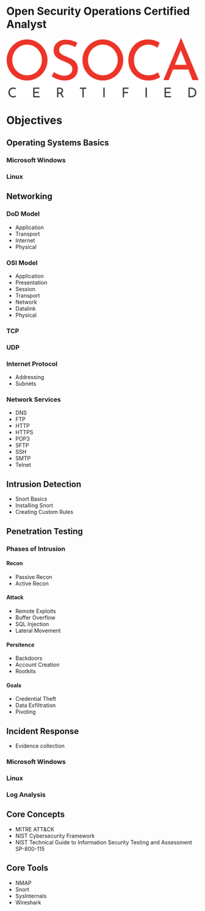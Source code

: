 # Open Security Operations Certified Analyst
![image Logo](./images/png/osoca_certified.png)

# Objectives

## Operating Systems Basics
### Microsoft Windows
### Linux

## Networking
### DoD Model
- Application 
- Transport
- Internet
- Physical

### OSI Model
- Application
- Presentation
- Session
- Transport
- Network
- Datalink
- Physical

### TCP
### UDP
### Internet Protocol
- Addressing
- Subnets

### Network Services
- DNS
- FTP
- HTTP
- HTTPS
- POP3
- SFTP
- SSH
- SMTP
- Telnet

## Intrusion Detection
- Snort Basics
- Installing Snort
- Creating Custom Rules

## Penetration Testing


### Phases of Intrusion

#### Recon
- Passive Recon
- Active Recon

#### Attack
- Remote Exploits
- Buffer Overflow
- SQL Injection
- Lateral Movement

#### Persitence
- Backdoors
- Account Creation
- Rootkits

#### Goals
- Credential Theft
- Data Exfiltration
- Pivoting

## Incident Response
  - Evidence collection
### Microsoft Windows
### Linux
### Log Analysis

## Core Concepts
- MITRE ATT&CK
- NIST Cybersecurity Framework
- NIST Technical Guide to Information Security Testing and Assessment SP-800-115

## Core Tools
- NMAP
- Snort
- SysInternals
- Wireshark


